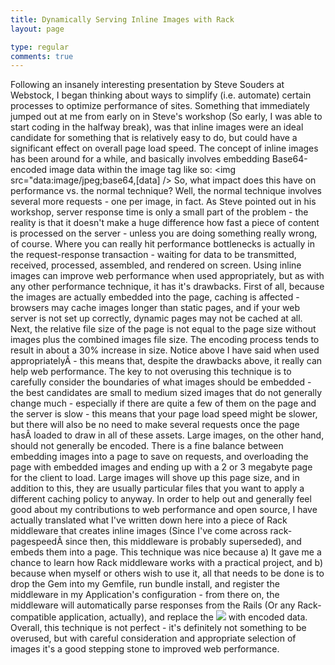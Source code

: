 ```yaml
---
title: Dynamically Serving Inline Images with Rack
layout: page

type: regular
comments: true
---
```


Following an insanely interesting presentation by Steve Souders at Webstock, I
began thinking about ways to simplify (i.e. automate) certain processes to
optimize performance of sites. Something that immediately jumped out at me from
early on in Steve's workshop (So early, I was able to start coding in the
halfway break), was that inline images were an ideal candidate for something
that is relatively easy to do, but could have a significant effect on overall
page load speed.
The concept of inline images has been around for a while, and basically
involves embedding Base64-encoded image data within the image tag like so:
<img src="data:image/jpeg;base64,[data] />
So, what impact does this have on performance vs. the normal technique?
Well, the normal technique involves several more requests - one per image, in
fact. As Steve pointed out in his workshop, server response time is only a
small part of the problem - the reality is that it doesn't make a huge
difference how fast a piece of content is processed on the server - unless you
are doing something really wrong, of course. Where you can really hit
performance bottlenecks is actually in the request-response transaction -
waiting for data to be transmitted, received, processed, assembled, and
rendered on screen.
Using inline images can improve web performance when used appropriately, but as
with any other performance technique, it has it's drawbacks. First of all,
because the images are actually embedded into the page, caching is affected -
browsers may cache images longer than static pages, and if your web server is
not set up correctly, dynamic pages may not be cached at all. Next, the
relative file size of the page is not equal to the page size without images
plus the combined images file size. The encoding process tends to result in
about a 30% increase in size.
Notice above I have said when used appropriatelyÂ - this means that, despite
the drawbacks above, it really can help web performance. The key to not
overusing this technique is to carefully consider the boundaries of what images
should be embedded - the best candidates are small to medium sized images that
do not generally change much - especially if there are quite a few of them on
the page and the server is slow - this means that your page load speed might be
slower, but there will also be no need to make several requests once the page
hasÂ loaded to draw in all of these assets. Large images, on the other hand,
should not generally be encoded. There is a fine balance between embedding
images into a page to save on requests, and overloading the page with embedded
images and ending up with a 2 or 3 megabyte page for the client to load. Large
images will shove up this page size, and in addition to this, they are usually
particular files that you want to apply a different caching policy to anyway.
In order to help out and generally feel good about my contributions to web
performance and open source, I have actually translated what I've written down
here into a piece of Rack middleware that creates inline images (Since I've
come across rack-pagespeedÂ since then, this middleware is probably
superseded), and embeds them into a page. This technique was nice because a) It
gave me a chance to learn how Rack middleware works with a practical project,
and b) because when myself or others wish to use it, all that needs to be done
is to drop the Gem into my Gemfile, run bundle install, and register the
middleware in my Application's configuration - from there on, the middleware
will automatically parse responses from the Rails (Or any Rack-compatible
application, actually), and replace the <img src="file.jpg"> with encoded data.
Overall, this technique is not perfect - it's definitely not something to be
overused, but with careful consideration and appropriate selection of images
it's a good stepping stone to improved web performance.

